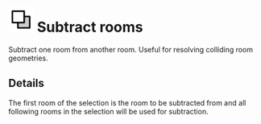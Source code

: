 # <img src="../../.gitbook/assets/subtract-rooms.svg" width="50" height="50"> Subtract rooms

Subtract one room from another room. Useful for resolving colliding room geometries.

## Details

The first room of the selection is the room to be subtracted from and all following rooms in the selection will be used for subtraction.